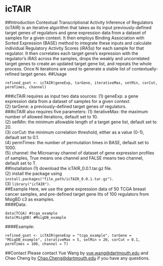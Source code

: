 # icTAIR
##Introduction
Contextual Transcriptional Activity Inference of Regulators (icTAIR) is an iterative algorithm that takes as its input previously-defined target genes of regulators and gene expression data from a dataset of samples for a given context. It then employs Binding Association with Sorted Expression (BASE) method to integrate these inputs and calculate individual Regulatory Activity Scores (iRASs) for each sample for that regulator. It then correlates each target gene’s expression with the regulator’s iRAS across the samples, drops the weakly and uncorrelated target genes to create an updated target gene list, and repeats the whole process. Once N iterations are used to generate a stable list of contextually-refined target genes.
##Usage
```{r}
refined_gset <- icTAIR(geneExp, tarGene, iterativeMax, setMin, corCut, permTimes, channel)
```
###icTAIR requires as input two data sources:
(1) geneExp: a gene expression data from a dataset of samples for a given context.<br/>
(2) tarGene: a previously-defined target genes of regulators.<br/>
###icTAIR also requires five parameters:
(1) iterativeMax: the maximum number of allowed iterations, default set to 10.<br/>
(2) setMin: the minimum allowable length of a target gene list, default set to 20.<br/>
(3) corCut: the minimum correlation threshold, either as a value (0-1), default set to 0.1.<br/>
(4) permTimes: the number of permutation times in BASE, default set to 1000.<br/>
(5) channel: the Microarray channel of dataset of gene expression profiles of samples, True means one channel and FALSE means two channel, default set to T.<br/>
##Installation
(1) download the icTAIR_0.0.1.tar.gz file.<br/>
(2) install the package using ```install.packages("file_path/icTAIR_0.0.1.tar.gz")```.<br/>
(3) ```library("icTAIR")```.<br/>
##Example
Here, we use the gene expression data of 50 TCGA breast cancer samples, and pre-defined target gene lits of 100 regulators from MsigBD c3 as examples.<br/>
####Data:
```{r}
data(TCGA) #tcga_example
data(MsigDB) #MsigDB_example
```
####Example:
```{r}
refined_gset <- icTAIR(geneExp = "tcga_example", tarGene = "MSigDB_example", iterativeMax = 5, setMin = 20, corCut = 0.1, permTimes = 100, channel = T)
```
##Contact
Please contact Yue Wang by yue.wang@dartmouth.edu and Chao Cheng by Chao.Cheng@dartmouth.edu if you have any questions.
